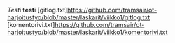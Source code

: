 *Test*i **test**i
[gitlog.txt]https://github.com/tramsair/ot-harjoitustyo/blob/master/laskarit/viikko1/gitlog.txt 
[komentorivi.txt]https://github.com/tramsair/ot-harjoitustyo/blob/master/laskarit/viikko1/komentorivi.txt 
